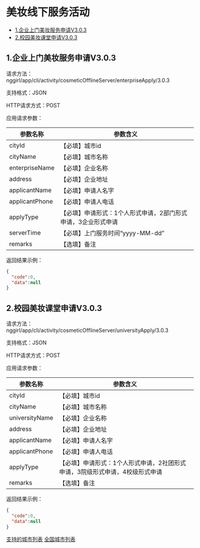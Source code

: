 #  美妆线下服务活动

* [1.企业上门美妆服务申请V3.0.3](#1)
* [2.校园美妆课堂申请V3.0.3](#2)


<h2 id="1">1.企业上门美妆服务申请V3.0.3</h2>

请求方法：nggirl/app/cli/activity/cosmeticOfflineServer/enterpriseApply/3.0.3

支持格式：JSON

HTTP请求方式：POST

应用请求参数：

|参数名称|参数含义|
|---|---|
|cityId|【必填】城市id|
|cityName|【必填】城市名称|
|enterpriseName|【必填】企业名称|
|address|【必填】企业地址|
|applicantName|【必填】申请人名字|
|applicantPhone|【必填】申请人电话|
|applyType|【必填】申请形式：1个人形式申请，2部门形式申请，3企业形式申请|
|serverTime|【必填】上门服务时间“yyyy-MM-dd”|
|remarks|【选填】备注|

返回结果示例：
```json
{
  "code":0,
  "data":null
}
```

<h2 id="2">2.校园美妆课堂申请V3.0.3</h2>

请求方法：nggirl/app/cli/activity/cosmeticOfflineServer/universityApply/3.0.3

支持格式：JSON

HTTP请求方式：POST

应用请求参数：

|参数名称|参数含义|
|---|---|
|cityId|【必填】城市id|
|cityName|【必填】城市名称|
|universityName|【必填】企业名称|
|address|【必填】企业地址|
|applicantName|【必填】申请人名字|
|applicantPhone|【必填】申请人电话|
|applyType|【必填】申请形式：1个人形式申请，2社团形式申请，3院级形式申请，4校级形式申请|
|remarks|【选填】备注|

返回结果示例：
```json
{
  "code":0,
  "data":null
}
```

[支持的城市列表](https://github.com/nggirl/ngdocs/blob/master/nggirl/interface/%5BC端%5D系统通用接口V2.4.2.md#4)
[全国城市列表](https://github.com/nggirl/ngdocs/blob/master/nggirl/interface/%5BC端%5D系统通用接口V2.4.2.md#13)
